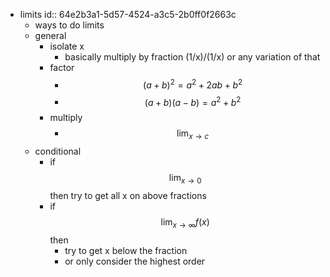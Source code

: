 - limits
  id:: 64e2b3a1-5d57-4524-a3c5-2b0ff0f2663c
	- ways to do limits
	- general
		- isolate x
			- basically multiply by fraction (1/x)/(1/x) or any variation of that
		- factor
			- $$\left(a+b\right)^2=a^2+2ab+b^2$$
			- $$\left(a+b\right)\left(a-b\right)=a^2+b^2$$
		- multiply
			- $$\lim_{x \to c}$$
	- conditional
		- if $$\lim_{x \to 0}$$ then try to get all x on above fractions
		- if $$\lim_{x\to\infty}f\left(x\right)$$ then
			- try to get x below the fraction
			- or only consider the highest order